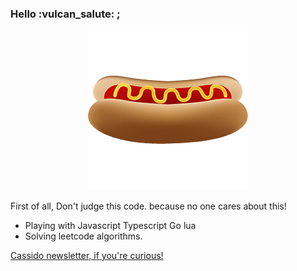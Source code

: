 

<h3>Hello :vulcan_salute: ;</h3>

<p align="center">
   <img alt="Hot dog" src="/images/fast_food.png" />
</p>

<p>First of all, Don't judge this code. because no one cares about this!</p>

<ul>
  <li>Playing with Javascript Typescript Go lua </li>
  <li>Solving leetcode algorithms.</li>
</ul>

<a href="https://cassidoo.co/newsletter/"> Cassido newsletter, if you're curious! </a>
